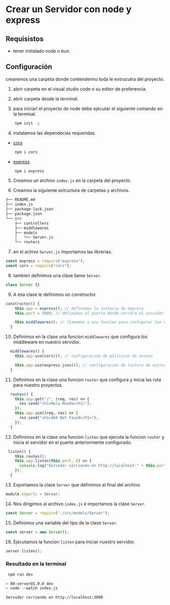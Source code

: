 # Crear un Servidor con node y express

## Requisistos

- tener instalado node o bun.

## Configuración

crearemos una carpeta donde contendermo toda le extrucutra del proyecto.

1. abrir carpeta en el visual studio code o su editor de preferencia.

2. abrir carpeta desde la terminal.

3. para iniciarl el proyecto de node debe ejecutar el siguiente comando en la terminal.

```sh
    npm init -y
```

4. instalamos las dependecias requeridas.

- [cors]("https://www.npmjs.com/package/cors")

```sh
    npm i cors
```

- [express]("https://www.npmjs.com/package/express")

```sh
    npm i express
```

5. Creamos un archivo `index.js` en la carpeta del proyecto.

6. Creamos la siguiente extructura de carpetas y archivos.

```sh
├── README.md
├── index.js
├── package-lock.json
├── package.json
└── src
    ├── controllers
    ├── middlewares
    ├── models
    │   └── Server.js
    └── routers
```

7. en el achivo `Server.js` importamos las librerias.

```js
const express = require("express");
const cors = require("cors");
```

8. tambien definimos una clase llama `Server`.

```js
class Server {}
```

9. A esa clase le definimos un constructor.

```js
constructor() {
    this.app = express(); // definimos la instacia de express
    this.port = 3000; // definimos el puerto donde correra el servidor

    this.middlewares(); // llamamos a una funcion para configurar los middleware en en la instacia del servidor
  }
```

10. Definimos en la clase una funcion `middlewares` que configura los middleware en nuestro servidor.

```js
  middlewares() {
    this.app.use(cors()); // configuracion de politicas de acceso

    this.app.use(express.json()); // configuracion de lectura de estructura tipo JSON
  }

```

11. Definimos en la clase una funcion `router` que configura y inicia las ruta para nuestro proyectos.

```js
  routes() {
    this.app.get("/", (req, res) => {
      res.send("<h1>Hola Mundo</h1>");
    });
    this.app.use((req, res) => {
      res.send("<h1>404 Not Found</h1>");
    });
  }
```

12. Definimos en la clase una funcion `listen` que ejecuta la funcion `router` y inicia el servidor en el puerto anteriormente configurado.

```js
 listen() {
    this.routes();
    this.app.listen(this.port, () => {
      console.log("Servidor corriendo en http://localhost:" + this.port);
    });
  }
```

13. Exportamos la clase `Server` que definimos al final del archivo.

```js
module.exports = Server;
```

14. Nos dirigimos al archivo `index.js` e importamos la clase `Server`.

```js
const Server = require("./src/models/Server");
```

15. Definimos una variable del tipo de la clase `Server`.

```js
const server = new Server();
```

16. Ejecutamos la funcion `listen` para iniciar nuestro servidor.

```js
server.listen();
```

### Resultado en la terminal

```sh
 npm run dev

> 08-server@1.0.0 dev
> node --watch index.js

Servidor corriendo en http://localhost:3000
```

